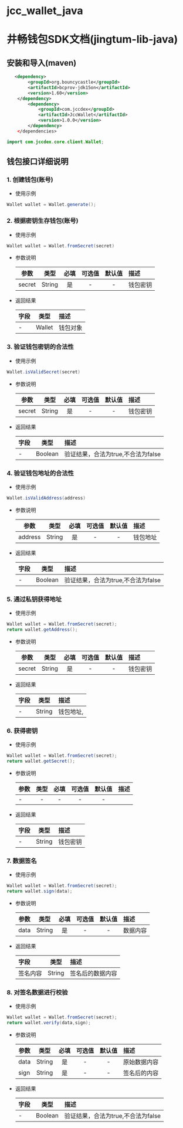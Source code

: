 # jcc_wallet_java
<!-- markdownlint-disable MD024 -->
<!-- markdownlint-disable MD033 -->
<!-- markdownlint-disable MD046 -->
<!-- markdownlint-disable MD029 -->

# 井畅钱包SDK文档(jingtum-lib-java)

## 安装和导入(maven)

```xml
   <dependency>
        <groupId>org.bouncycastle</groupId>
        <artifactId>bcprov-jdk15on</artifactId>
        <version>1.60</version>
    </dependency>
        <dependency>
            <groupId>com.jccdex</groupId>
            <artifactId>JccWallet</artifactId>
            <version>1.0.0</version>
        </dependency>
    </dependencies>
```

```java
import com.jccdex.core.client.Wallet;
```

## 钱包接口详细说明

### 1. 创建钱包(账号)
* 使用示例
 
```java
Wallet wallet = Wallet.generate();
```

### 2. 根据密钥生存钱包(账号)

* 使用示例
 
```java
Wallet wallet = Wallet.fromSecret(secret)
```

* 参数说明

   参数|类型|必填|可选值 |默认值|描述
   --|:--:|:--:|:--:|:--:|:--
   secret|String|是|-|-|钱包密钥

* 返回结果

   字段|类型|描述
   :--|:--:|:--
   -|Wallet|钱包对象

### 3. 验证钱包密钥的合法性

* 使用示例
 
```java
Wallet.isValidSecret(secret)
```

* 参数说明

   参数|类型|必填|可选值 |默认值|描述
   --|:--:|:--:|:--:|:--:|:--
   secret|String|是|-|-|钱包密钥

* 返回结果

   字段|类型|描述
   :--|:--:|:--
   -|Boolean|验证结果，合法为true,不合法为false

### 4. 验证钱包地址的合法性

* 使用示例
 
```java
Wallet.isValidAddress(address)
```

* 参数说明

   参数|类型|必填|可选值 |默认值|描述
   --|:--:|:--:|:--:|:--:|:--
   address|String|是|-|-|钱包地址

* 返回结果

   字段|类型|描述
   :--|:--:|:--
   -|Boolean|验证结果，合法为true,不合法为false

### 5. 通过私钥获得地址

* 使用示例
 
```java
Wallet wallet = Wallet.fromSecret(secret);
return wallet.getAddress();
```

* 参数说明

   参数|类型|必填|可选值 |默认值|描述
   --|:--:|:--:|:--:|:--:|:--
   secret|String|是|-|-|钱包密钥

* 返回结果

   字段|类型|描述
   :--|:--:|:--
   -|String|钱包地址,

### 6. 获得密钥

* 使用示例
 
```java
Wallet wallet = Wallet.fromSecret(secret);
return wallet.getSecret();
```

* 参数说明

   参数|类型|必填|可选值 |默认值|描述
   --|:--:|:--:|:--:|:--:|:--
   -|-|-|-|-|

* 返回结果

   字段|类型|描述
   :--|:--:|:--
   -|String|钱包密钥

### 7. 数据签名

* 使用示例
 
```java
Wallet wallet = Wallet.fromSecret(secret);
return wallet.sign(data);
```

* 参数说明

   参数|类型|必填|可选值 |默认值|描述
   --|:--:|:--:|:--:|:--:|:--
   data|String|是|-|-|数据内容

* 返回结果

   字段|类型|描述
   :--|:--:|:--
   签名内容|String|签名后的数据内容

### 8. 对签名数据进行校验

* 使用示例
 
```java
Wallet wallet = Wallet.fromSecret(secret);
return wallet.verify(data,sign);
```

* 参数说明

   参数|类型|必填|可选值 |默认值|描述
   --|:--:|:--:|:--:|:--:|:--
   data|String|是|-|-|原始数据内容
   sign|String|是|-|-|签名后的内容

* 返回结果

   字段|类型|描述
   :--|:--:|:--
   -|Boolean|验证结果，合法为true,不合法为false
